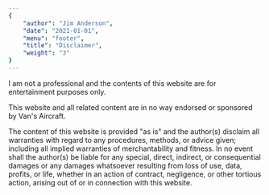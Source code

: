 ```yaml
---
{
	"author": "Jim Anderson",
	"date": "2021-01-01",
	"menu": "footer",
	"title": "Disclaimer",
	"weight": "3"
}
---
```


I am not a professional and the contents of this website are for entertainment
purposes only.

This website and all related content are in no way endorsed or sponsored by
Van's Aircraft.

The content of this website is provided "as is" and the author(s) disclaim all
warranties with regard to any procedures, methods, or advice given; including
all implied warranties of merchantability and fitness. In no event shall the
author(s) be liable for any special, direct, indirect, or consequential damages
or any damages whatsoever resulting from loss of use, data, profits, or life,
whether in an action of contract, negligence, or other tortious action, arising
out of or in connection with this website.
